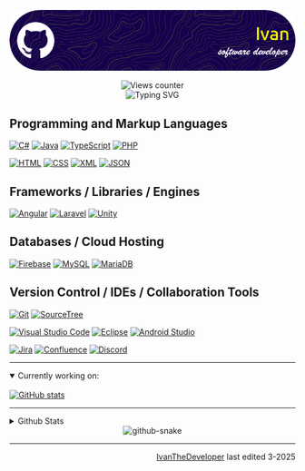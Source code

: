 <!-- README.md -->

![Header](./github-header-image.png)

<div align="center">
    <img src="https://komarev.com/ghpvc/?username=IvanTheDeveloper&style=flat-square&color=blueviolet" alt="Views counter">
    <br/>
    <img src="https://readme-typing-svg.demolab.com/?lines=Hello,+my+name+is+Ivan;Im+a+junior+software+developer;Welcome+to+my+github+profile+:D&color=ffff00&center=true&vCenter=true" alt="Typing SVG">
</div>

## Programming and Markup Languages
[![C#](https://custom-icon-badges.demolab.com/badge/C%23-%23239120.svg?logo=cshrp&logoColor=white)](#)
[![Java](https://img.shields.io/badge/Java-%23ED8B00.svg?logo=openjdk&logoColor=white)](#)
[![TypeScript](https://img.shields.io/badge/TypeScript-3178C6?logo=typescript&logoColor=fff)](#)
[![PHP](https://img.shields.io/badge/php-%23777BB4.svg?&logo=php&logoColor=white)](#)

[![HTML](https://img.shields.io/badge/HTML-%23E34F26.svg?logo=html5&logoColor=fff)](#)
[![CSS](https://img.shields.io/badge/CSS-1572B6?logo=css3&logoColor=fff)](#)
[![XML](https://img.shields.io/badge/XML-767C52?logo=xml&logoColor=fff)](#)
[![JSON](https://img.shields.io/badge/JSON-000?logo=json&logoColor=fff)](#)



## Frameworks / Libraries / Engines
[![Angular](https://img.shields.io/badge/Angular-%23DD0031.svg?logo=angular&logoColor=fff)](#)
[![Laravel](https://img.shields.io/badge/Laravel-%23FF2D20.svg?logo=laravel&logoColor=fff)](#)
[![Unity](https://img.shields.io/badge/Unity-%23000000.svg?logo=unity&logoColor=fff)](#)



## Databases / Cloud Hosting
[![Firebase](https://img.shields.io/badge/Firebase-039BE5?logo=Firebase&logoColor=fff)](#)
[![MySQL](https://img.shields.io/badge/MySQL-4479A1?logo=mysql&logoColor=fff)](#)
[![MariaDB](https://img.shields.io/badge/MariaDB-003545?logo=mariadb&logoColor=fff)](#)



## Version Control / IDEs / Collaboration Tools
[![Git](https://img.shields.io/badge/Git-F05032?logo=git&logoColor=fff)](#)
[![SourceTree](https://img.shields.io/badge/Sourcetree-0052CC?logo=sourcetree&logoColor=fff)](#)

[![Visual Studio Code](https://custom-icon-badges.demolab.com/badge/Visual%20Studio%20Code-0078d7.svg?logo=vsc&logoColor=fff)](#)
[![Eclipse](https://img.shields.io/badge/Eclipse-FE7A16.svg?logo=Eclipse&logoColor=fff)](#)
[![Android Studio](https://img.shields.io/badge/Android%20Studio-3DDC84?logo=android&logoColor=fff)](#)

[![Jira](https://img.shields.io/badge/Jira-0052CC?logo=jira&logoColor=fff)](#)
[![Confluence](https://img.shields.io/badge/Confluence-172B4D?logo=confluence&logoColor=fff)](#)
[![Discord](https://img.shields.io/badge/Discord-%235865F2.svg?&logo=discord&logoColor=fff)](#)

------

<details open>
    <summary>Currently working on:</summary>
    <br/>
    <div>
        <a href="https://github.com/Abyss-Forge/ForgottenTyrants">
            <img src="https://github-readme-stats.vercel.app/api/pin/?username=IvanTheDeveloper&repo=ForgottenTyrants&show_owner=true&theme=github_dark" alt="GitHub stats">
        </a>
    </div>

------
</details>



<details>
    <summary>Github Stats</summary>
    <br/>
    <div align="center">
        <img src="https://github-readme-stats.vercel.app/api?username=IvanTheDeveloper&show_icons=true&rank_icon=percentile&theme=shades-of-purple" alt="GitHub stats" style="height: 190px; display: inline-block;">
        &nbsp;&nbsp;&nbsp;&nbsp;
        <img src="https://github-readme-stats.vercel.app/api/top-langs/?username=IvanTheDeveloper&layout=compact&theme=dracula&title_color=ffffff&text_color=ffffff" alt="Top Langs" style="height: 190px; display: inline-block;">
    </div>
</details>

<div align="center">
  <picture>
    <source media="(prefers-color-scheme: dark)" srcset="https://raw.githubusercontent.com/IvanTheDeveloper/IvanTheDeveloper/output/github-contribution-grid-snake-dark.svg" />
    <source media="(prefers-color-scheme: light)" srcset="https://raw.githubusercontent.com/IvanTheDeveloper/IvanTheDeveloper/output/github-contribution-grid-snake.svg" />
    <img alt="github-snake" src="https://raw.githubusercontent.com/IvanTheDeveloper/IvanTheDeveloper/output/github-snake.svg" />
  </picture>
</div>

------

<div align="right"><a href="https://github.com/IvanTheDeveloper">IvanTheDeveloper</a> last edited 3-2025</div>
